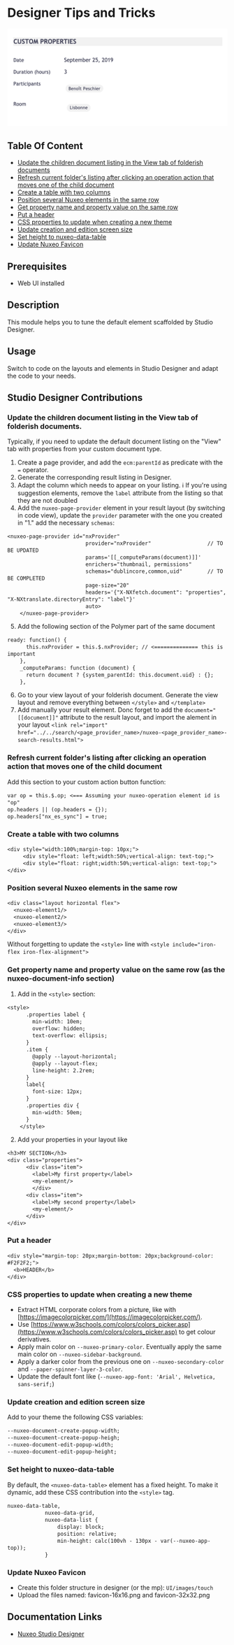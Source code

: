 # Designer Tips and Tricks

![designer-example](designer.png)

## Table Of Content

- [Update the children document listing in the View tab of folderish documents](#update-the-children-document-listing-in-the-view-tab-of-folderish-documents)
- [Refresh current folder's listing after clicking an operation action that moves one of the child document](#refresh-current-folders-listing-after-clicking-an-operation-action-that-moves-one-of-the-child-document)
- [Create a table with two columns](#create-a-table-with-two-columns)
- [Position several Nuxeo elements in the same row](#position-several-nuxeo-elements-in-the-same-row)
- [Get property name and property value on the same row](#get-property-name-and-property-value-on-the-same-row-as-the-nuxeo-document-info-section)
- [Put a header](#put-a-header)
- [CSS properties to update when creating a new theme](#css-properties-to-update-when-creating-a-new-theme)
- [Update creation and edition screen size](#update-creation-and-edition-screen-size)
- [Set height to nuxeo-data-table](#set-height-to-nuxeo-data-table)
- [Update Nuxeo Favicon](#update-nuxeo-favicon)

## Prerequisites

- Web UI installed

## Description

This module helps you to tune the default element scaffolded by Studio Designer.  

## Usage

Switch to code on the layouts and elements in Studio Designer and adapt the code to your needs.

## Studio Designer Contributions

### Update the children document listing in the View tab of folderish documents.

Typically, if you need to update the default document listing on the "View" tab with properties from your custom document type.

1. Create a page provider, and add the `ecm:parentId` as predicate with the `=` operator.
2. Generate the corresponding result listing in Designer.
3. Adapt the column which needs to appear on your listing. :information_source: If you're using suggestion elements, remove the `label` attribute from the listing so that they are not doubled
4. Add the `nuxeo-page-provider` element in your result layout (by switching in code view), update the `provider` parameter with the one you created in "1." add the necessary `schemas`:
```
<nuxeo-page-provider id="nxProvider"
                         provider="nxProvider"                  // TO BE UPDATED
                         params='[[_computeParams(document)]]'
                         enrichers="thumbnail, permissions"
                         schemas="dublincore,common,uid"        // TO BE COMPLETED
                         page-size="20"
                         headers='{"X-NXfetch.document": "properties", "X-NXtranslate.directoryEntry": "label"}'
                         auto>
    </nuxeo-page-provider>
```
5. Add the following section of the Polymer part of the same document
```
ready: function() {
      this.nxProvider = this.$.nxProvider; // <============== this is important
    },
    _computeParams: function (document) {
      return document ? {system_parentId: this.document.uid} : {};
    },

```
6. Go to your view layout of your folderish document. Generate the view layout and remove everything between `</style>` and `</template>`
7. Add manually your result element. Donc forget to add the `document="[[document]]"` attribute to the result layout, and import the alement in your layout `<link rel="import" href="../../search/<page_provider_name>/nuxeo-<page_provider_name>-search-results.html">`


### Refresh current folder's listing after clicking an operation action that moves one of the child document

Add this section to your custom action button function:

```
var op = this.$.op; <=== Assuming your nuxeo-operation element id is "op"
op.headers || (op.headers = {});
op.headers["nx_es_sync"] = true;
```

### Create a table with two columns

```
<div style="width:100%;margin-top: 10px;">
     <div style="float: left;width:50%;vertical-align: text-top;">
     <div style="float: right;width:50%;vertical-align: text-top;">
</div>
```

### Position several Nuxeo elements in the same row

```
<div class="layout horizontal flex">
  <nuxeo-element1/>
  <nuxeo-element2/>
  <nuxeo-element3/>
</div>
```

Without forgetting to update the `<style>` line with `<style include="iron-flex iron-flex-alignment">`

### Get property name and property value on the same row (as the nuxeo-document-info section)

1. Add in the `<style>` section:

```
<style>
      .properties label {
        min-width: 10em;
        overflow: hidden;
        text-overflow: ellipsis;
      }
      .item {
        @apply --layout-horizontal;
        @apply --layout-flex;
        line-height: 2.2rem;
      }
      label{
        font-size: 12px;
      }
      .properties div {
        min-width: 50em;
      }
    </style>
```

2. Add your properties in your layout like

```
<h3>MY SECTION</h3>
<div class="properties">    
      <div class="item">
        <label>My first property</label>
        <my-element/>
    	</div>
      <div class="item">
        <label>My second property</label>
        <my-element/>
      </div>
</div>      
```

### Put a header

```
<div style="margin-top: 20px;margin-bottom: 20px;background-color: #F2F2F2;">
  <b>HEADER</b>
</div>
```

### CSS properties to update when creating a new theme

- Extract HTML corporate colors from a picture, like with [https://imagecolorpicker.com/](https://imagecolorpicker.com/).
- Use [https://www.w3schools.com/colors/colors_picker.asp](https://www.w3schools.com/colors/colors_picker.asp) to get colour derivatives.
- Apply main color on `--nuxeo-primary-color`. Eventually apply the same main color on `--nuxeo-sidebar-background`.
- Apply a darker color from the previous one on `--nuxeo-secondary-color` and `--paper-spinner-layer-3-color`.
- Update the default font like (`--nuxeo-app-font: 'Arial', Helvetica, sans-serif;`)


### Update creation and edition screen size

Add to your theme the following CSS variables:

```
--nuxeo-document-create-popup-width;
--nuxeo-document-create-popup-heigh;
--nuxeo-document-edit-popup-width;
--nuxeo-document-edit-popup-height;
```

### Set height to nuxeo-data-table

By default, the `<nuxeo-data-table>` element has a fixed height. To make it dynamic, add these CSS contribution into the `<style>` tag.


```
nuxeo-data-table,
            nuxeo-data-grid,
            nuxeo-data-list {
                display: block;
                position: relative;
                min-height: calc(100vh - 130px - var(--nuxeo-app-top));
            }
```
### Update Nuxeo Favicon

- Create this folder structure in designer (or the mp): `UI/images/touch` 
- Upload the files named: favicon-16x16.png and favicon-32x32.png

## Documentation Links

- [Nuxeo Studio Designer](https://doc.nuxeo.com/studio/working-in-view-designer/)
